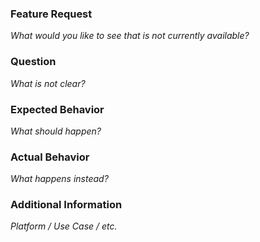 ### Feature Request

_What would you like to see that is not currently available?_

### Question

_What is not clear?_

### Expected Behavior

_What should happen?_

### Actual Behavior

_What happens instead?_

### Additional Information

_Platform / Use Case / etc._
